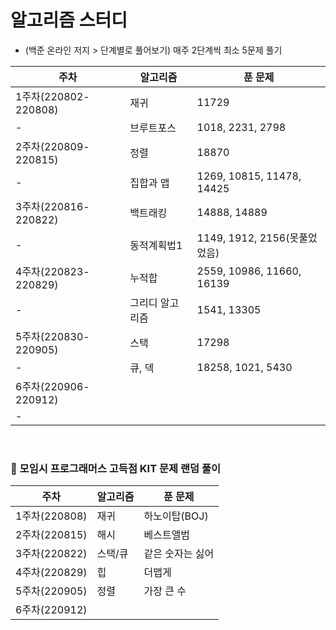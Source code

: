 # 알고리즘 스터디
-  (백준 온라인 저지 > 단계별로 풀어보기) 매주 2단계씩 최소 5문제 풀기 


| 주차 | 알고리즘 | 푼 문제 |
| ---- | ----- | ----- |
| 1주차(220802-220808) | 재귀 | 11729 |
| - | 브루트포스 | 1018, 2231, 2798 |
| 2주차(220809-220815) | 정렬 | 18870 |
| - | 집합과 맵 | 1269, 10815, 11478, 14425 |
| 3주차(220816-220822) | 백트래킹 | 14888, 14889 |
| - | 동적계획법1 | 1149, 1912, 2156(못풀었었음) |
| 4주차(220823-220829) | 누적합 | 2559, 10986, 11660, 16139 |
| - | 그리디 알고리즘 | 1541, 13305 |
| 5주차(220830-220905) | 스택 | 17298 |
| - | 큐, 덱 | 18258, 1021, 5430 |
| 6주차(220906-220912) | | |
| - | | |

<br>

### 🥕 모임시 프로그래머스 고득점 KIT 문제 랜덤 풀이
| 주차 | 알고리즘 | 푼 문제 |
| ---- | ----- | ----- |
| 1주차(220808) | 재귀 | 하노이탑(BOJ) |
| 2주차(220815) | 해시 | 베스트앨범 |
| 3주차(220822) | 스택/큐 | 같은 숫자는 싫어 |
| 4주차(220829) | 힙  | 더맵게 |
| 5주차(220905) | 정렬 | 가장 큰 수 |
| 6주차(220912) | | |